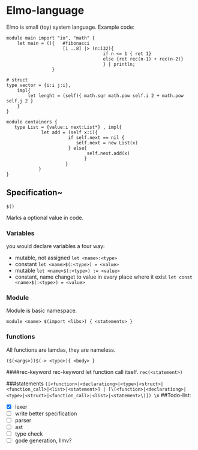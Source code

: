 <!--
@Author: Oskari Mieskolainen <oskari>
@Date:   2016Mar26
@Email:  oskuz@outlook.com
@Last modified by:   oskari
@Last modified time: 2016Mar26
-->



# Elmo-language
Elmo is small (toy) system language.
Example code:
```
module main import "io", "math" {
    let main = (){   #fibonacci
                     [1 ..8] |> (n:i32){
                                    if n <= 1 { ret 1}
                                    else {ret rec(n-1) + rec(n-2)}
                                    } | println;
                 }

# struct
type vector = {i:i j:i},
    impl{
        let lenght = (self){ math.sqr math.pow self.i 2 + math.pow self.j 2 }
    }
}   
```
```
module containers {
   type List = {value:i next:List*} , impl{
             let add = (self x:i){
                       if self.next == nil {
                          self.next = new List(x)
                       } else{
                              self.next.add(x)
                             }
                      }
            }
}
```
## Specification~
```
$()
```
Marks a optional value in code.

### Variables
you would declare variables a four way:
 * mutable, not assigned  ``` let <name>:<type> ```
 * constant ``` let <name>$(:<type>) = <value> ```
 * mutable ``` let <name>$(:<type>) := <value> ```
 * constant, name changet to value in every place where it exist ```let const <name>$(:<type>) = <value> ```

### Module
Module is basic namespace.
```
module <name> $(import <libs>) { <statements> }
```
### functions
All functions are lamdas, they are nameless.
```
($(<args>))$(-> <type>){ <body> }
```
####rec-keyword
rec-keyword let function call itself. ``` rec(<statement>) ```

###statements
    ```
    ([<function>|<declarationg>|<type>|<struct>|<function_call>|<list>|<statement>] | [\(<function>|<declarationg>|<type>|<struct>|<function_call>|<list>|<statement>\)]) \n
    ```
##Todo-list:
- [x] lexer
- [ ] write better specification
- [ ] parser
- [ ] ast
- [ ] type check
- [ ] gode generation, llmv?
